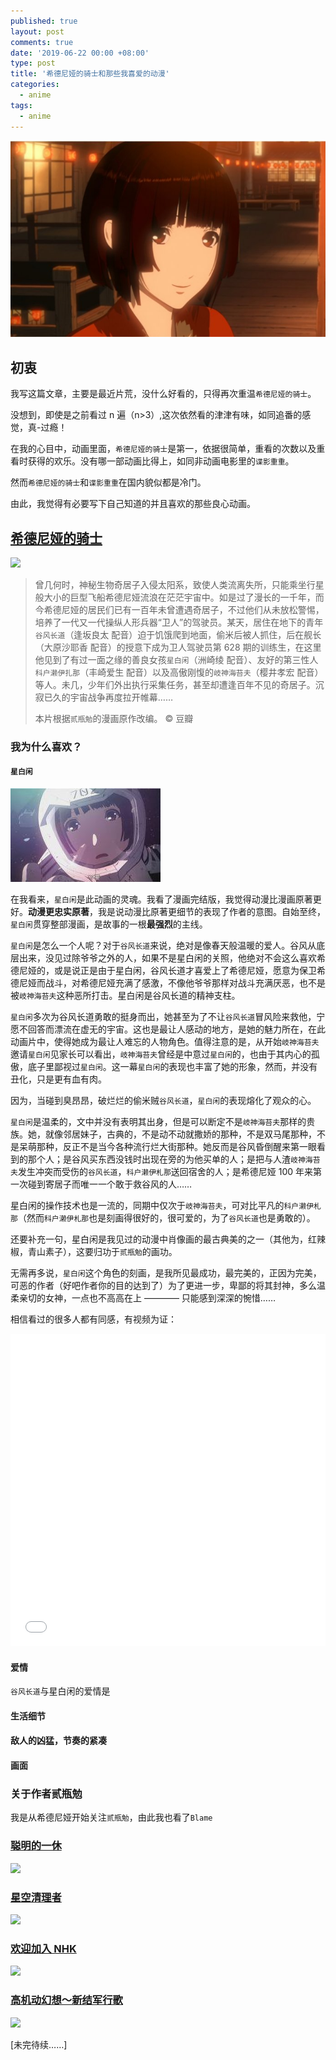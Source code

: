 ```yaml
---
published: true
layout: post
comments: true
date: '2019-06-22 00:00 +08:00'
type: post
title: '希德尼娅的骑士和那些我喜爱的动漫'
categories:
  - anime
tags:
  - anime
---
```


![](/assets/xinbaixian.jpeg)

## 初衷

我写这篇文章，主要是最近片荒，没什么好看的，只得再次重温`希德尼娅的骑士`。

没想到，即使是之前看过 n 遍（n>3）,这次依然看的津津有味，如同追番的感觉，真-过瘾！

在我的心目中，动画里面，`希德尼娅的骑士`是第一，依据很简单，重看的次数以及重看时获得的欢乐。没有哪一部动画比得上，如同非动画电影里的`谍影重重`。

然而`希德尼娅的骑士`和`谍影重重`在国内貌似都是冷门。

由此，我觉得有必要写下自己知道的并且喜欢的那些良心动画。

## [希德尼娅的骑士](https://www.bilibili.com/bangumi/media/md1576/)

![](https://img3.doubanio.com/view/photo/l/public/p2293868936.webp)

> 曾几何时，神秘生物奇居子入侵太阳系，致使人类流离失所，只能乘坐行星般大小的巨型飞船希德尼娅流浪在茫茫宇宙中。如是过了漫长的一千年，而今希德尼娅的居民们已有一百年未曾遭遇奇居子，不过他们从未放松警惕，培养了一代又一代操纵人形兵器“卫人”的驾驶员。某天，居住在地下的青年`谷风长道`（逢坂良太 配音）迫于饥饿爬到地面，偷米后被人抓住，后在舰长（大原沙耶香 配音）的授意下成为卫人驾驶员第 628 期的训练生，在这里他见到了有过一面之缘的善良女孩`星白闲`（洲崎绫 配音）、友好的第三性人`科户濑伊扎那`（丰崎爱生 配音）以及高傲刚愎的`岐神海苔夫`（樱井孝宏 配音）等人。未几，少年们外出执行采集任务，甚至却遭逢百年不见的奇居子。沉寂已久的宇宙战争再度拉开帷幕……
>
> 本片根据`贰瓶勉`的漫画原作改编。 © 豆瓣

### 我为什么喜欢？

#### `星白闲`

![](/assets/xingbaixian-1.jpg)

在我看来，`星白闲`是此动画的灵魂。我看了漫画完结版，我觉得动漫比漫画原著更好。**动漫更忠实原著**，我是说动漫比原著更细节的表现了作者的意图。自始至终，`星白闲`贯穿整部漫画，是故事的一根**最强烈**的主线。

`星白闲`是怎么一个人呢？对于`谷风长道`来说，绝对是像春天般温暖的爱人。谷风从底层出来，没见过除爷爷之外的人，如果不是星白闲的关照，他绝对不会这么喜欢希德尼娅的，或是说正是由于星白闲，谷风长道才喜爱上了希德尼娅，愿意为保卫希德尼娅而战斗，对希德尼娅充满了感激，不像他爷爷那样对战斗充满厌恶，也不是被`岐神海苔夫`这种恶所打击。星白闲是谷风长道的精神支柱。

`星白闲`多次为谷风长道勇敢的挺身而出，她甚至为了不让`谷风长道`冒风险来救他，宁愿不回答而漂流在虚无的宇宙。这也是最让人感动的地方，是她的魅力所在，在此动画片中，使得她成为最让人难忘的人物角色。值得注意的是，从开始`岐神海苔夫`邀请`星白闲`见家长可以看出，`岐神海苔夫`曾经是中意过`星白闲`的，也由于其内心的孤傲，底子里鄙视过`星白闲`。这一幕`星白闲`的表现也丰富了她的形象，然而，并没有丑化，只是更有血有肉。

因为，当碰到臭昂昂，破烂烂的偷米贼`谷风长道`，`星白闲`的表现熔化了观众的心。

`星白闲`是温柔的，文中并没有表明其出身，但是可以断定不是`岐神海苔夫`那样的贵族。她，就像邻居妹子，古典的，不是动不动就撒娇的那种，不是双马尾那种，不是呆萌那种，反正不是当今各种流行烂大街那种。她反而是谷风昏倒醒来第一眼看到的那个人；是谷风买东西没钱时出现在旁的为他买单的人；是把与人渣`岐神海苔夫`发生冲突而受伤的`谷风长道`，`科户濑伊札那`送回宿舍的人；是希德尼娅 100 年来第一次碰到寄居子而唯一一个敢于救谷风的人……

星白闲的操作技术也是一流的，同期中仅次于`岐神海苔夫`，可对比平凡的`科户濑伊札那`（然而`科户濑伊札那`也是刻画得很好的，很可爱的，为了`谷风长道`也是勇敢的）。

还要补充一句，星白闲是我见过的动漫中肖像画的最古典美的之一（其他为，红辣椒，青山素子），这要归功于`贰瓶勉`的画功。

无需再多说，`星白闲`这个角色的刻画，是我所见最成功，最完美的，正因为完美，可恶的作者（好吧作者你的目的达到了）为了更进一步，卑鄙的将其封神，多么温柔亲切的女神，一点也不高高在上 ———— 只能感到深深的惋惜……

相信看过的很多人都有同感，有视频为证：

<iframe src="//player.bilibili.com/player.html?aid=2806426&cid=4383340&page=1" scrolling="no" 
style="width:100%;height:500px;"
border="0" frameborder="no" framespacing="0" allowfullscreen="true"> </iframe>

#### 爱情

`谷风长道`与星白闲的爱情是

#### 生活细节

#### 敌人的凶猛，节奏的紧凑

#### 画面

### 关于作者贰瓶勉

我是从希德尼娅开始关注`贰瓶勉`，由此我也看了`Blame`

### [聪明的一休](https://movie.douban.com/subject/1883755/)

![](https://img3.doubanio.com/view/photo/l/public/p1628809462.webp)

### [星空清理者](https://movie.douban.com/subject/1859043/)

![](https://img3.doubanio.com/view/photo/l/public/p2517464555.webp)

### [欢迎加入 NHK](https://movie.douban.com/subject/1908561/)

![](https://img3.doubanio.com/view/photo/l/public/p1970946463.webp)

### [高机动幻想～新结军行歌](https://movie.douban.com/photos/photo/2290456352/)

![](https://img3.doubanio.com/view/photo/l/public/p2290456352.webp)

[未完待续……]
